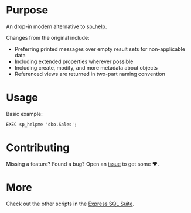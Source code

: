 # Purpose

An drop-in modern alternative to sp_help.

Changes from the original include:

* Preferring printed messages over empty result sets for non-applicable data
* Including extended properties wherever possible
* Including create, modify, and more metadata about objects
* Referenced views are returned in two-part naming convention

# Usage

Basic example:
```tsql
EXEC sp_helpme 'dbo.Sales';
```

# Contributing
Missing a feature? Found a bug? Open an [issue](https://github.com/LowlyDBA/ExpressSQL/issues) to get some :heart:.

# More
Check out the other scripts in the [Express SQL Suite](https://expresssql.lowlydba.com/).
